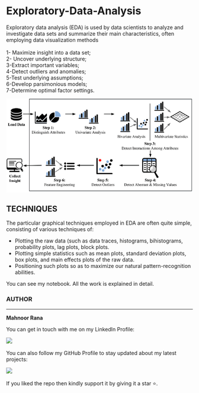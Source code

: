 # Exploratory-Data-Analysis

Exploratory data analysis (EDA) is used by data scientists to analyze and investigate data sets and summarize their main characteristics, often employing data visualization methods
<br><br>
1- Maximize insight into a data set;<br>2- Uncover underlying structure;
<br>3-Extract important variables;
<br>4-Detect outliers and anomalies;
<br>5-Test underlying assumptions;
<br>6-Develop parsimonious models; 
<br>7-Determine optimal factor settings.


![image](image.png)
<br>
## TECHNIQUES
The particular graphical techniques employed in EDA are often quite simple, consisting of various techniques of:

- Plotting the raw data (such as data traces, histograms, bihistograms, probability plots, lag plots, block plots.
- Plotting simple statistics such as mean plots, standard deviation plots, box plots, and main effects plots of the raw data.
- Positioning such plots so as to maximize our natural pattern-recognition abilities.

You can see my notebook. All  the work is explained in detail.










### AUTHOR
<hr>
<strong>Mahnoor Rana</strong>


You can get in touch with me on my LinkedIn Profile:



<a href = "https://www.linkedin.com/in/mahnoor-rana"><img src="https://img.icons8.com/fluent/48/000000/linkedin.png"/></a>







You can also follow my GitHub Profile to stay updated about my latest projects:


<a href = "https://github.com/Mahnoor-Rana"><img src="https://img.icons8.com/fluent/48/000000/github.png"/></a>


If you liked the repo then kindly support it by giving it a star ⭐.